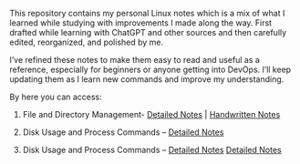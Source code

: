 This repository contains my personal Linux notes which is a mix of what I learned while studying with improvements I made along the way. First drafted while learning with ChatGPT and other sources and then carefully edited, reorganized, and polished by me.
 
I’ve refined these notes to make them easy to read and useful as a reference, especially for beginners or anyone getting into DevOps. I’ll keep updating them as I learn new commands and improve my understanding.

By here you can access:
1. File and Directory Management- [Detailed Notes](./Linux%20Commands/01_File%20and%20Directory%20Management/Detailed%20notes.md) | [Handwritten Notes](././Linux%20Commands/01_File%20and%20Directory%20Management/Handwritten%20Notes.md)
2. Disk Usage and Process Commands – [Detailed Notes](Linux%20Commands/02_Disk%20Usage%20Commands/Detailed%20notes.md)

2. Disk Usage and Process Commands – [Detailed Notes](Linux%20Commands/02_Disk%20Usage%20Commands/Detailed%20notes.md)
[Detailed Notes](https://github.com/YashRaj787/Linux-for-DevOps/blob/main/Linux%20Commands/02_Disk%20Usage%20Commands/Detailed%20notes.md)










